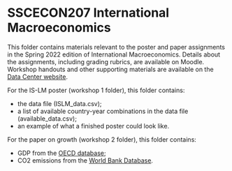 # SSCECON207 International Macroeconomics

This folder contains materials relevant to the poster and paper assignments in the Spring 2022 edition of International Macroeconomics.
Details about the assignments, including grading rubrics, are available on Moodle.
Workshop handouts and other supporting materials are available on the [Data Center website](https://ucrdatacenter.github.io/SSCECON207).

For the IS-LM poster (workshop 1 folder), this folder contains:

* the data file (ISLM_data.csv);
* a list of available country-year combinations in the data file (available_data.csv);
* an example of what a finished poster could look like.

For the paper on growth (workshop 2 folder), this folder contains:

* GDP from the [OECD database](https://data.oecd.org/gdp/gross-domestic-product-gdp.htm);
* CO2 emissions from the [World Bank Database](https://data.worldbank.org/indicator/EN.ATM.CO2E.PC).
